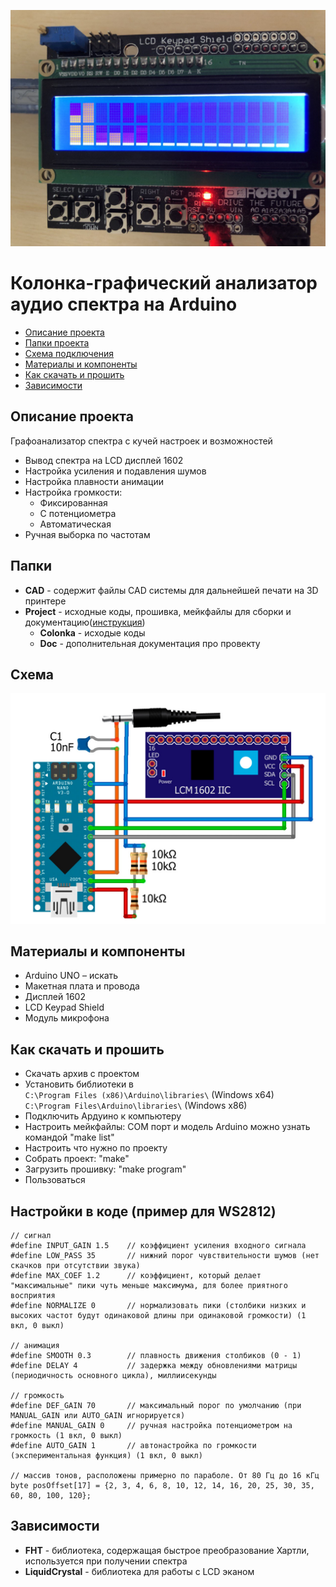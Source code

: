 ![PROJECT_PHOTO](./Project/Doc/proj.jpg)
# Колонка-графический анализатор аудио спектра на Arduino
* [Описание проекта](#chapter-0)
* [Папки проекта](#chapter-1)
* [Схема подключения](#chapter-2)
* [Материалы и компоненты](#chapter-3)
* [Как скачать и прошить](#chapter-4)
* [Зависимости](#chapter-5)


<a id="chapter-0"></a>
## Описание проекта
Графоанализатор спектра с кучей настроек и возможностей
- Вывод спектра на LCD дисплей 1602
- Настройка усиления и подавления шумов
- Настройка плавности анимации
- Настройка громкости:
  - Фиксированная
  - С потенциометра
  - Автоматическая
- Ручная выборка по частотам

<a id="chapter-1"></a>
## Папки
- **CAD** - содержит файлы CAD системы для дальнейшей печати на 3D принтере 
- **Project** - исходные коды, прошивка, мейкфайлы для сборки и документацию([инструкция](#chapter-4)) 
  - **Colonka** - исходые коды
  - **Doc** - дополнительная документация про провекту

<a id="chapter-2"></a>
## Схема
![SCHEME](./Project/Doc/2.jpg)

<a id="chapter-3"></a>
## Материалы и компоненты
* Arduino UNO – искать
* Макетная плата и провода
* Дисплей 1602
* LCD Keypad Shield
* Модуль микрофона


<a id="chapter-4"></a>
## Как скачать и прошить
* Скачать архив с проектом
* Установить библиотеки в  
`C:\Program Files (x86)\Arduino\libraries\` (Windows x64)  
`C:\Program Files\Arduino\libraries\` (Windows x86)
* Подключить Ардуино к компьютеру
* Настроить мейкфайлы: COM порт и модель Arduino можно узнать командой "make list"
* Настроить что нужно по проекту
* Собрать проект: "make"
* Загрузить прошивку: "make program"
* Пользоваться  

## Настройки в коде (пример для WS2812)

    // сигнал
    #define INPUT_GAIN 1.5    // коэффициент усиления входного сигнала
    #define LOW_PASS 35       // нижний порог чувствительности шумов (нет скачков при отсутствии звука)
    #define MAX_COEF 1.2      // коэффициент, который делает "максимальные" пики чуть меньше максимума, для более приятного восприятия
    #define NORMALIZE 0       // нормализовать пики (столбики низких и высоких частот будут одинаковой длины при одинаковой громкости) (1 вкл, 0 выкл)

    // анимация
    #define SMOOTH 0.3        // плавность движения столбиков (0 - 1)
    #define DELAY 4           // задержка между обновлениями матрицы (периодичность основного цикла), миллиисекунды

    // громкость
    #define DEF_GAIN 70       // максимальный порог по умолчанию (при MANUAL_GAIN или AUTO_GAIN игнорируется)
    #define MANUAL_GAIN 0     // ручная настройка потенциометром на громкость (1 вкл, 0 выкл)
    #define AUTO_GAIN 1       // автонастройка по громкости (экспериментальная функция) (1 вкл, 0 выкл)

    // массив тонов, расположены примерно по параболе. От 80 Гц до 16 кГц
    byte posOffset[17] = {2, 3, 4, 6, 8, 10, 12, 14, 16, 20, 25, 30, 35, 60, 80, 100, 120};

<a id="chapter-5"></a>
## Зависимости
- **FHT** - библиотека, содержащая быстрое преобразование Хартли, используется при получении спектра
- **LiquidCrystal** - библиотека для работы с LCD эканом
